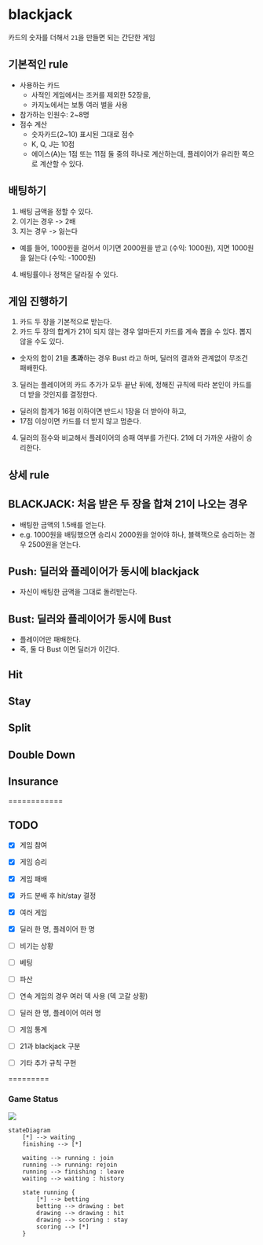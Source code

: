 # blackjack
카드의 숫자를 더해서 `21`을 만들면 되는 간단한 게임


## 기본적인 rule
- 사용하는 카드
  - 사적인 게임에서는 조커를 제외한 52장을, 
  - 카지노에서는 보통 여러 벌을 사용
- 참가하는 인원수: 2~8명
- 점수 계산
  -  숫자카드(2~10) 표시된 그대로 점수
  - K, Q, J는 10점 
  - 에이스(A)는 1점 또는 11점 둘 중의 하나로 계산하는데, 플레이어가 유리한 쪽으로 계산할 수 있다.
 

## 배팅하기
1. 배팅 금액을 정할 수 있다.
2. 이기는 경우 -> 2배
3. 지는 경우 -> 잃는다 
  - 예를 들어, 1000원을 걸어서 이기면 2000원을 받고 (수익: 1000원), 지면 1000원을 잃는다 (수익: -1000원)
4. 배팅률이나 정책은 달라질 수 있다.


## 게임 진행하기
1. 카드 두 장을 기본적으로 받는다.
2. 카드 두 장의 합계가 21이 되지 않는 경우 얼마든지 카드를 계속 뽑을 수 있다. 뽑지 않을 수도 있다. 
  - 숫자의 합이 21을 **초과**하는 경우 Bust 라고 하며, 딜러의 결과와 관계없이 무조건 패배한다.
3. 딜러는 플레이어의 카드 추가가 모두 끝난 뒤에, 정해진 규칙에 따라 본인이 카드를 더 받을 것인지를 결정한다. 
  - 딜러의 합계가 16점 이하이면 반드시 1장을 더 받아야 하고, 
  - 17점 이상이면 카드를 더 받지 않고 멈춘다.
4. 딜러의 점수와 비교해서 플레이어의 승패 여부를 가린다. 21에 더 가까운 사람이 승리한다.  


## 상세 rule
## BLACKJACK: 처음 받은 두 장을 합쳐 21이 나오는 경우 
- 배팅한 금액의 1.5배를 얻는다. 
- e.g. 1000원을 배팅했으면 승리시 2000원을 얻어야 하나, 블랙잭으로 승리하는 경우 2500원을 얻는다.  

## Push: 딜러와 플레이어가 동시에 blackjack
- 자신이 배팅한 금액을 그대로 돌려받는다.

## Bust: 딜러와 플레이어가 동시에 Bust
- 플레이어만 패배한다. 
- 즉, 둘 다 Bust 이면 딜러가 이긴다.

## Hit

## Stay

## Split

## Double Down

## Insurance





============
## TODO
- [x] 게임 참여 
- [x] 게임 승리
- [x] 게임 패배
- [x] 카드 분배 후 hit/stay 결정 
- [x] 여러 게임 
- [x] 딜러 한 명, 플레이어 한 명 
- [ ] 비기는 상황 
- [ ] 베팅
- [ ] 파산 
- [ ] 연속 게임의 경우 여러 덱 사용 (덱 고갈 상황)
- [ ] 딜러 한 명, 플레이어 여러 명
- [ ] 게임 통계
- [ ] 21과 blackjack 구분 
- [ ] 기타 추가 규칙 구현


=========
### Game Status 
[![](https://mermaid.ink/img/eyJjb2RlIjoic3RhdGVEaWFncmFtXG4gICAgWypdIC0tPiB3YWl0aW5nXG4gICAgZmluaXNoaW5nIC0tPiBbKl1cbiAgICBcblx0d2FpdGluZyAtLT4gcnVubmluZyA6IGpvaW4gXG4gICAgcnVubmluZyAtLT4gcnVubmluZzogcmVqb2luXG4gICAgcnVubmluZyAtLT4gZmluaXNoaW5nIDogbGVhdmVcblx0d2FpdGluZyAtLT4gd2FpdGluZyA6IGhpc3RvcnlcblxuXHRzdGF0ZSBydW5uaW5nIHtcbiAgICAgICAgWypdIC0tPiBiZXR0aW5nXG4gICAgICAgIGJldHRpbmcgLS0-IGRyYXdpbmcgOiBiZXRcbiAgICAgICAgZHJhd2luZyAtLT4gZHJhd2luZyA6IGhpdCBcbiAgICAgICAgZHJhd2luZyAtLT4gc2NvcmluZyA6IHN0YXlcbiAgICAgICAgc2NvcmluZyAtLT4gWypdXG4gICAgfSIsIm1lcm1haWQiOnsidGhlbWUiOiJuZXV0cmFsIn19)](https://mermaid-js.github.io/mermaid-live-editor/#/edit/eyJjb2RlIjoic3RhdGVEaWFncmFtXG4gICAgWypdIC0tPiB3YWl0aW5nXG4gICAgZmluaXNoaW5nIC0tPiBbKl1cbiAgICBcblx0d2FpdGluZyAtLT4gcnVubmluZyA6IGpvaW4gXG4gICAgcnVubmluZyAtLT4gcnVubmluZzogcmVqb2luXG4gICAgcnVubmluZyAtLT4gZmluaXNoaW5nIDogbGVhdmVcblx0d2FpdGluZyAtLT4gd2FpdGluZyA6IGhpc3RvcnlcblxuXHRzdGF0ZSBydW5uaW5nIHtcbiAgICAgICAgWypdIC0tPiBiZXR0aW5nXG4gICAgICAgIGJldHRpbmcgLS0-IGRyYXdpbmcgOiBiZXRcbiAgICAgICAgZHJhd2luZyAtLT4gZHJhd2luZyA6IGhpdCBcbiAgICAgICAgZHJhd2luZyAtLT4gc2NvcmluZyA6IHN0YXlcbiAgICAgICAgc2NvcmluZyAtLT4gWypdXG4gICAgfSIsIm1lcm1haWQiOnsidGhlbWUiOiJuZXV0cmFsIn19)

```
stateDiagram
    [*] --> waiting
    finishing --> [*]
    
    waiting --> running : join 
    running --> running: rejoin
    running --> finishing : leave
    waiting --> waiting : history

    state running {
        [*] --> betting
        betting --> drawing : bet
        drawing --> drawing : hit 
        drawing --> scoring : stay
        scoring --> [*]
    }
```